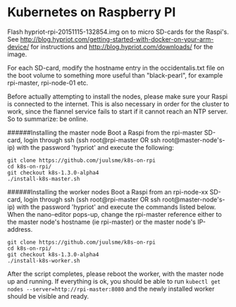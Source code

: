 <!---
 Copyright 2015 Arjen Wassink

 Licensed under the Apache License, Version 2.0 (the "License");
 you may not use this file except in compliance with the License.
 You may obtain a copy of the License at

     http://www.apache.org/licenses/LICENSE-2.0

 Unless required by applicable law or agreed to in writing, software
 distributed under the License is distributed on an "AS IS" BASIS,
 WITHOUT WARRANTIES OR CONDITIONS OF ANY KIND, either express or implied.
 See the License for the specific language governing permissions and
 limitations under the License.
--->

Kubernetes on Raspberry PI
==========================
Flash hypriot-rpi-20151115-132854.img on to micro SD-cards for the Raspi's. See http://blog.hypriot.com/getting-started-with-docker-on-your-arm-device/ for instructions and http://blog.hypriot.com/downloads/ for the image.

For each SD-card, modify the hostname entry in the occidentalis.txt file on the boot volume to something more useful than "black-pearl", for example rpi-master, rpi-node-01 etc.

Before actually attempting to install the nodes, please make sure your Raspi is connected to the internet.
This is also necessary in order for the cluster to work, since the flannel service fails to start if it cannot reach an NTP server.
So to summarize: be online.


######Installing the master node
Boot a Raspi from the rpi-master SD-card, login through ssh (ssh root@rpi-master OR ssh root@master-node's-ip) with the password 'hypriot' and execute the following:
```
git clone https://github.com/juulsme/k8s-on-rpi
cd k8s-on-rpi/
git checkout k8s-1.3.0-alpha4
./install-k8s-master.sh
```


######Installing the worker nodes
Boot a Raspi from an rpi-node-xx SD-card, login through ssh (ssh root@rpi-master OR ssh root@master-node's-ip) with the password 'hypriot' and execute the commands listed below.
When the nano-editor pops-up, change the rpi-master reference either to the master node's hostname (ie rpi-master) or the master node's IP-address.
```
git clone https://github.com/juulsme/k8s-on-rpi
cd k8s-on-rpi/
git checkout k8s-1.3.0-alpha4
./install-k8s-worker.sh
```
After the script completes, please reboot the worker, with the master node up and running. If everything is ok,
you should be able to run `kubectl get nodes --server=http://rpi-master:8080` and the newly installed worker should be visible and ready.